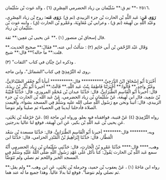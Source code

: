 ٢٥١٦ -** تم ق:** سُلَيْمان بن زياد الحضرمي المِصْرِي (٦) ، والد غوث بْن سُلَيْمان.

**رَوَى عَن:** عَبد اللَّهِ بْن الحارث بْن جزء الزبيدي (تم ق) .**رَوَى عَنه:** روح بْن زياد المِصْرِي، وعَبْد اللَّهِ بن لَهِيعَة (تم ق) ، وعرابي بْن مُعَاوِيَةَ، وعَمْرو بْن الحارث (ق) ، وابنه غوث بْن سُلَيْمان بْن زياد.

قال إسحاق بْن منصور (١) ،** عَن يحيى بْن مَعِين:** ثقة.

وَقَال عَبْد الرَّحْمَنِ بْن أَبي حَاتِم (٢) : سَأَلتُ أبي عنه،** فقَالَ:** صحيح الحديث.** قلت:** ما حاله؟** قال:** شيخ.

وذكره ابنُ حِبَّان في كتاب "الثقات" (٣) .

روى له التِّرْمِذِيّ فِي كتاب"الشمائل"، وابن ماجه.

أَخْبَرَنَا أَبُو إِسْحَاقَ ابْنُ الدَّرَجِيِّ،********** قال:********** أنبأنا أَبُو جَعْفَرٍ الصَّيْدَلانِيُّ، وغَيْرُ واحِدٍ،** قَالُوا:** أَخْبَرَتْنَا فَاطِمَةُ بِنْتُ عَبد اللَّهِ،** قَالَتْ:** أخبرنا أَبُو بَكْرِ بْنُ رِيذَةَ، قال: أخبرنا أَبُو الْقَاسِمِ الطَّبَرَانِيُّ، قال: حَدَّثَنَا عبدان بْن مُحَمَّدٍ المروزي، قال: حَدَّثَنَا قُتَيْبَةُ بْنُ سَعِيد، قال ابن لَهِيعَة، عَنْ سُلَيْمان بْن زياد الحضرمي، عَنْ عَبد الله بْن الحارث بْن جزء الزبيدي، قال: أتينا ونحن مع رَسُول اللَّهِ صلى الله عليه وسَلَّمَ فِي المسجد بشواء، وأقيمت الصلاة فأدخلنا أيدينا فِي الحصباء ثم صلينا ولم نتوضأ.

رواه التِّرْمِذِيّ (٤) عَنْ قتيبة، فوافقناه فيه بعلو. ورواه ابن ماجة (٥) .عَنْ حَرْمَلَة بْن يَحْيَى، عَنِ يحيى بْن عَبد اللَّهِ بْن بكير، عَنِ ابن لَهِيعَة، فوقع لنا عاليا بدرجتين.

وبه،******** قال:******** أخبرنا أَبُو الْقَاسِمِ الطَّبَرَانِيُّ، قال: حَدَّثَنَا مسعدة بْن سَعْد الْعَطَّار، قال: حَدَّثَنَا إِبْرَاهِيمُ بْنُ الْمُنْذِرِ الحزامي، قال: حَدَّثَنَا ابن

وهب،**** قال:**** حَدَّثَنَا عَمْرو بْنُ الْحَارِثِ، قال: حَدَّثَنِي سُلَيْمان بْن زياد الحضرمي أَنَّهُ سمع عَبد اللَّهِ بْن الحارث يَقُولُ: كنا نأكل عَلَى عَهْدِ رَسُولِ اللَّهِ صَلَّى اللَّهُ عَلَيْهِ وسَلَّمَ فِي المسجد الخبز واللحم ثم نصلي ولم نَتَوَضَّأُ.

رواه ابن مَاجَهْ (١) ، عَنْ يعقوب بْن حميد، وحرملة بْن يَحْيَى، عَنِ ابن وهب.** ولم يقل:** ثم نصلي ولم نتوضأ". فوقع لنا بدلا عاليا. وهذا جميع ما له عند هما.